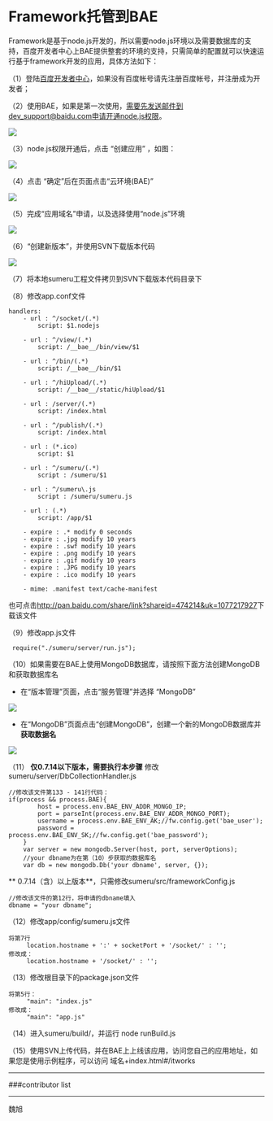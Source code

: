 # Framework托管到BAE


Framework是基于node.js开发的，所以需要node.js环境以及需要数据库的支持，百度开发者中心上BAE提供整套的环境的支持，只需简单的配置就可以快速运行基于framework开发的应用，具体方法如下：


（1）登陆[百度开发者中心](http://developer.baidu.com)，如果没有百度帐号请先注册百度帐号，并注册成为开发者；


（2）使用BAE，如果是第一次使用，需要先发送邮件到dev_support@baidu.com申请开通node.js权限。

![](images/intro_4_2.png)

（3）node.js权限开通后，点击 “创建应用” ，如图：

![](images/intro_4_3.png)

（4）点击 “确定”后在页面点击“云环境(BAE)”

![](images/intro_4_4.png)

（5）完成“应用域名”申请，以及选择使用“node.js”环境

![](images/intro_4_5.png)

（6）“创建新版本”，并使用SVN下载版本代码

![](images/intro_4_6.png)

（7）将本地sumeru工程文件拷贝到SVN下载版本代码目录下

（8）修改app.conf文件

	handlers:
  		- url : ^/socket/(.*)
    		script: $1.nodejs
    		
  		- url : ^/view/(.*)
    		script: /__bae__/bin/view/$1

  		- url : ^/bin/(.*)
    		script: /__bae__/bin/$1

  		- url : ^/hiUpload/(.*)
    		script: /__bae__/static/hiUpload/$1

  		- url : /server/(.*)
    		script: /index.html

  		- url : ^/publish/(.*)
    		script: /index.html

  		- url : (*.ico)
    		script: $1
  
  		- url : ^/sumeru/(.*)
    		script : /sumeru/$1
  
  		- url : ^/sumeru\.js
    		script : /sumeru/sumeru.js
    
  		- url : (.*)
    		script: /app/$1
    
  		- expire : .* modify 0 seconds
  		- expire : .jpg modify 10 years
  		- expire : .swf modify 10 years
  		- expire : .png modify 10 years
  		- expire : .gif modify 10 years
  		- expire : .JPG modify 10 years
  		- expire : .ico modify 10 years
  
  		- mime: .manifest text/cache-manifest
  		
  		
  也可点击<http://pan.baidu.com/share/link?shareid=474214&uk=1077217927>下载该文件
	
（9）修改app.js文件

	 require("./sumeru/server/run.js");
	
（10）如果需要在BAE上使用MongoDB数据库，请按照下面方法创建MongoDB和获取数据库名

* 在“版本管理”页面，点击“服务管理”并选择 “MongoDB”

![](images/selectMongo.png)	

* 在“MongoDB”页面点击“创建MongoDB”，创建一个新的MongoDB数据库并**获取数据名**

![](images/createMongo.png)	

	 
（11） **仅0.7.14以下版本，需要执行本步骤**  修改sumeru/server/DbCollectionHandler.js

	//修改该文件第133 - 141行代码：
	if(process && process.BAE){
            host = process.env.BAE_ENV_ADDR_MONGO_IP;
            port = parseInt(process.env.BAE_ENV_ADDR_MONGO_PORT);
            username = process.env.BAE_ENV_AK;//fw.config.get('bae_user');
            password = process.env.BAE_ENV_SK;//fw.config.get('bae_password');
        }       
        var server = new mongodb.Server(host, port, serverOptions);
        //your dbname为在第（10）步获取的数据库名
        var db = new mongodb.Db('your dbname', server, {});
        
** 0.7.14（含）以上版本**，只需修改sumeru/src/frameworkConfig.js

	//修改该文件的第12行，将申请的dbname填入	
	dbname = "your dbname";
    
（12）修改app/config/sumeru.js文件

	将第7行
	     location.hostname + ':' + socketPort + '/socket/' : '';
	修改成：
	     location.hostname + '/socket/' : '';
      		
	
（13）修改根目录下的package.json文件

	将第5行：
	     "main": "index.js"
	修改成：
	     "main": "app.js"
	     
（14）进入sumeru/build/，并运行 node runBuild.js


（15）使用SVN上传代码，并在BAE上上线该应用，访问您自己的应用地址，如果您是使用示例程序，可以访问 域名+index.html#/itworks

-------

###contributor list

------

魏旭

